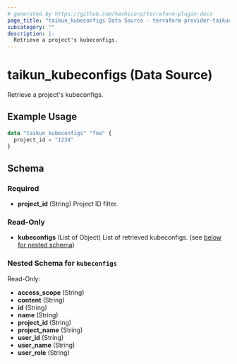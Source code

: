 ```yaml
---
# generated by https://github.com/hashicorp/terraform-plugin-docs
page_title: "taikun_kubeconfigs Data Source - terraform-provider-taikun"
subcategory: ""
description: |-
  Retrieve a project's kubeconfigs.
---
```


# taikun_kubeconfigs (Data Source)

Retrieve a project's kubeconfigs.

## Example Usage

```terraform
data "taikun_kubeconfigs" "foo" {
  project_id = "1234"
}
```

<!-- schema generated by tfplugindocs -->
## Schema

### Required

- **project_id** (String) Project ID filter.

### Read-Only

- **kubeconfigs** (List of Object) List of retrieved kubeconfigs. (see [below for nested schema](#nestedatt--kubeconfigs))

<a id="nestedatt--kubeconfigs"></a>
### Nested Schema for `kubeconfigs`

Read-Only:

- **access_scope** (String)
- **content** (String)
- **id** (String)
- **name** (String)
- **project_id** (String)
- **project_name** (String)
- **user_id** (String)
- **user_name** (String)
- **user_role** (String)


